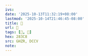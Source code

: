 ```yaml
---
ivs:
date: '2025-10-13T11:32:19+08:00'
lastmod: '2025-10-14T21:46:45-08:00'
title: 󰬟
url: 󰬟
tags: [𨏈, 𨏈]
hex: 283C8
src: GHZR, DCCV
note:
---
```

